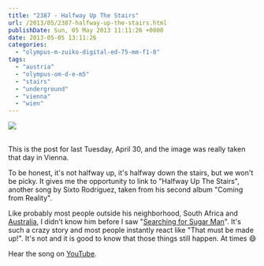 ```yaml
---
title: "2387 - Halfway Up The Stairs"
url: /2013/05/2387-halfway-up-the-stairs.html
publishDate: Sun, 05 May 2013 11:11:26 +0000
date: 2013-05-05 13:11:26
categories: 
  - "olympus-m-zuiko-digital-ed-75-mm-f1-8"
tags: 
  - "austria"
  - "olympus-om-d-e-m5"
  - "stairs"
  - "underground"
  - "vienna"
  - "wien"
---
```

<div class="container">
<div class="center"><a target="_blank" href="https://d25zfm9zpd7gm5.cloudfront.net/1200x1200/2013/20130430_123946_lr.jpg"><img src="https://d25zfm9zpd7gm5.cloudfront.net/0600x0600/2013/20130430_123946_lr.jpg" /></a></div>
</div>
<br />

This is the post for last Tuesday, April 30, and the image was really taken that day in Vienna.

 To be honest, it's not halfway up, it's halfway down the stairs, but we won't be picky. It gives me the opportunity to link to "Halfway Up The Stairs", another song by Sixto Rodriguez, taken from his second album "Coming from Reality". 

 Like probably most people outside his neighborhood, South Africa and <a href="http://www.rollingstone.com/music/news/rodriguez-10-things-you-dont-know-about-the-searching-for-sugar-man-star-20130328" target="_blank">Australia</a>, I didn't know him before I saw "<a href="http://www.sonyclassics.com/searchingforsugarman/" target="_blank">Searching for Sugar Man</a>". It's such a crazy story and most people instantly react like "That must be made up!". It's not and it is good to know that those things still happen. At times 😄

Hear the song on <a href="http://www.youtube.com/watch?v=a2FO5_3xu-A" target="_blank">YouTube</a>.
